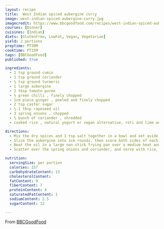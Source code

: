 ```yaml
---
layout: recipe
title:  West Indian spiced aubergine curry
image: west-indian-spiced-aubergine-curry.jpg
imagecredit: https://www.bbcgoodfood.com/recipes/west-indian-spiced-aubergine-curry
courses: [Dinner]
cuisines: [Indian]
diets: [GlutenFree, LowFat, Vegan, Vegetarian]
yield: 2 portions
preptime: PT30M
cooktime: PT15M
tags: [BBCGoodFood]
published: true

ingredients:
  - 1 tsp ground cumin
  - 1 tsp ground coriander
  - ½ tsp ground turmeric
  - 1 large aubergine
  - 2 tbsp tomato purée
  - ½ green chilli , finely chopped
  - 1cm piece ginger , peeled and finely chopped
  - 2 tsp caster sugar
  - ½-1 tbsp rapeseed oil
  - 3 spring onions , chopped
  - ½ bunch of coriander , shredded
  - cooked rice , natural yogurt or vegan alternative, roti and lime wedges, to serve

directions:
  - Mix the dry spices and 1 tsp salt together in a bowl and set aside.
  - Slice the aubergine into 1cm rounds, then score both sides of each round with the tip of a sharp knife. Rub with the spice mix until well coated (you should use all of the mix), then transfer to a board. Put 150ml water in the empty spice bowl with the tomato purée, chilli, ginger and sugar. Set aside.
  - Heat the oil in a large non-stick frying pan over a medium heat and arrange the aubergine in the pan, overlapping the rounds if needed. Fry for 5 mins on each side, or until golden. Add the liquid mix from the bowl, bring to a simmer, cover and cook for 15-20 mins, turning the aubergine occasionally until it’s cooked through. If it seems dry, you may need to add up to 100ml more water to make it saucier. Season.
  - Scatter over the spring onions and coriander, and serve with rice, yogurt, roti and lime wedges for squeezing over.

nutrition:
  servingSize: per portion
  calories: 157
  carbohydrateContent: 13
  cholesterolContent:
  fatContent: 9
  fiberContent: 7
  proteinContent: 4
  saturatedFatContent: 1
  sodiumContent: 2.5
  sugarContent: 12

---
```

From [BBCGoodFood](https://www.bbcgoodfood.com/recipes/west-indian-spiced-aubergine-curry)
